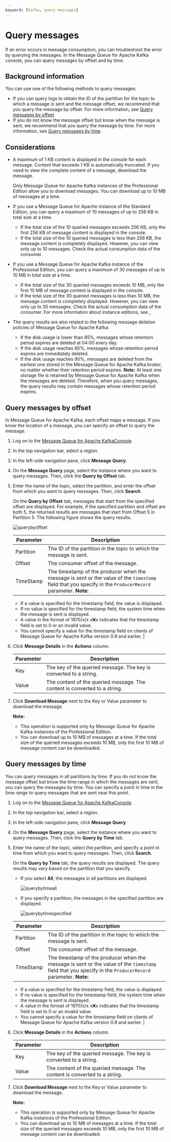 ```yaml
---
keyword: [kafka, query messages]
---
```


# Query messages

If an error occurs in message consumption, you can troubleshoot the error by querying the messages. In the Message Queue for Apache Kafka console, you can query messages by offset and by time.

## Background information

You can use one of the following methods to query messages:

-   If you can query logs to obtain the ID of the partition for the topic to which a message is sent and the message offset, we recommend that you query the message by offset. For more information, see [Query messages by offset](#section_x5a_pxt_51v).
-   If you do not know the message offset but know when the message is sent, we recommend that you query the message by time. For more information, see [Query messages by time](#section_qkk_rm7_sae).

## Considerations

-   A maximum of 1 KB content is displayed in the console for each message. Content that exceeds 1 KB is automatically truncated. If you need to view the complete content of a message, download the message.

    Only Message Queue for Apache Kafka instances of the Professional Edition allow you to download messages. You can download up to 10 MB of messages at a time.

-   If you use a Message Queue for Apache instance of the Standard Edition, you can query a maximum of 10 messages of up to 256 KB in total size at a time.
    -   If the total size of the 10 queried messages exceeds 256 KB, only the first 256 KB of message content is displayed in the console.
    -   If the total size of the 10 queried messages is less than 256 KB, the message content is completely displayed. However, you can view only up to 10 messages. Check the actual consumption data of the consumer.
-   If you use a Message Queue for Apache Kafka instance of the Professional Edition, you can query a maximum of 30 messages of up to 10 MB in total size at a time.

    -   If the total size of the 30 queried messages exceeds 10 MB, only the first 10 MB of message content is displayed in the console.
    -   If the total size of the 30 queried messages is less than 10 MB, the message content is completely displayed. However, you can view only up to 30 messages. Check the actual consumption data of the consumer.
    For more information about instance editions, see [.](/intl.en-US/Pricing/Billing.md)

-   The query results are also related to the following message deletion policies of Message Queue for Apache Kafka:

    -   If the disk usage is lower than 85%, messages whose retention period expires are deleted at 04:00 every day.
    -   If the disk usage reaches 85%, messages whose retention period expires are immediately deleted.
    -   If the disk usage reaches 90%, messages are deleted from the earliest one stored in the Message Queue for Apache Kafka broker, no matter whether their retention period expires.
    **Note:** At least one storage file is retained by Message Queue for Apache Kafka when the messages are deleted. Therefore, when you query messages, the query results may contain messages whose retention period expires.


## Query messages by offset

In Message Queue for Apache Kafka, each offset maps a message. If you know the location of a message, you can specify an offset to query the message.

1.  Log on to the [Message Queue for Apache KafkaConsole](https://kafka.console.aliyun.com/?spm=a2c4g.11186623.2.22.6bf72638IfKzDm).

2.  In the top navigation bar, select a region.

3.  In the left-side navigation pane, click **Message Query**.

4.  On the **Message Query** page, select the instance where you want to query messages. Then, click the **Query by Offset** tab.

5.  Enter the name of the topic, select the partition, and enter the offset from which you want to query messages. Then, click **Search**.

    On the **Query by Offset** tab, messages that start from the specified offset are displayed. For example, if the specified partition and offset are both 5, the returned results are messages that start from Offset 5 in Partition 5. The following figure shows the query results.

    ![querybyoffset](https://static-aliyun-doc.oss-accelerate.aliyuncs.com/assets/img/en-US/4450549951/p53123.png)

    |Parameter|Description|
    |---------|-----------|
    |Partition|The ID of the partition in the topic to which the message is sent.|
    |Offset|The consumer offset of the message.|
    |TimeStamp|The timestamp of the producer when the message is sent or the value of the `timestamp` field that you specify in the `ProducerRecord` parameter. **Note:**

    -   If a value is specified for the timestamp field, the value is displayed.
    -   If no value is specified for the timestamp field, the system time when the message is sent is displayed.
    -   A value in the format of 1970/x/x x:x:x indicates that the timestamp field is set to 0 or an invalid value.
    -   You cannot specify a value for the timestamp field on clients of Message Queue for Apache Kafka version 0.9 and earlier. |

6.  Click **Message Details** in the **Actions** column.

    |Parameter|Description|
    |---------|-----------|
    |Key|The key of the queried message. The key is converted to a string.|
    |Value|The content of the queried message. The content is converted to a string.|

7.  Click **Download Message** next to the Key or Value parameter to download the message.

    **Note:**

    -   This operation is supported only by Message Queue for Apache Kafka instances of the Professional Edition.
    -   You can download up to 10 MB of messages at a time. If the total size of the queried messages exceeds 10 MB, only the first 10 MB of message content can be downloaded.

## Query messages by time

You can query messages in all partitions by time. If you do not know the message offset but know the time range in which the messages are sent, you can query the messages by time. You can specify a point in time in the time range to query messages that are sent near this point.

1.  Log on to the [Message Queue for Apache KafkaConsole](https://kafka.console.aliyun.com/?spm=a2c4g.11186623.2.22.6bf72638IfKzDm).

2.  In the top navigation bar, select a region.

3.  In the left-side navigation pane, click **Message Query**.

4.  On the **Message Query** page, select the instance where you want to query messages. Then, click the **Query by Time** tab.

5.  Enter the name of the topic, select the partition, and specify a point in time from which you want to query messages. Then, click **Search**.

    On the **Query by Time** tab, the query results are displayed. The query results may vary based on the partition that you specify.

    -   If you select **All**, the messages in all partitions are displayed.

        ![querybytimeall](https://static-aliyun-doc.oss-accelerate.aliyuncs.com/assets/img/en-US/4450549951/p53127.png)

    -   If you specify a partition, the messages in the specified partition are displayed.

        ![querybytimespecified](https://static-aliyun-doc.oss-accelerate.aliyuncs.com/assets/img/en-US/4450549951/p53128.png)

    |Parameter|Description|
    |---------|-----------|
    |Partition|The ID of the partition in the topic to which the message is sent.|
    |Offset|The consumer offset of the message.|
    |TimeStamp|The timestamp of the producer when the message is sent or the value of the `timestamp` field that you specify in the `ProducerRecord` parameter. **Note:**

    -   If a value is specified for the timestamp field, the value is displayed.
    -   If no value is specified for the timestamp field, the system time when the message is sent is displayed.
    -   A value in the format of 1970/x/x x:x:x indicates that the timestamp field is set to 0 or an invalid value.
    -   You cannot specify a value for the timestamp field on clients of Message Queue for Apache Kafka version 0.9 and earlier. |

6.  Click **Message Details** in the **Actions** column.

    |Parameter|Description|
    |---------|-----------|
    |Key|The key of the queried message. The key is converted to a string.|
    |Value|The content of the queried message. The content is converted to a string.|

7.  Click **Download Message** next to the Key or Value parameter to download the message.

    **Note:**

    -   This operation is supported only by Message Queue for Apache Kafka instances of the Professional Edition.
    -   You can download up to 10 MB of messages at a time. If the total size of the queried messages exceeds 10 MB, only the first 10 MB of message content can be downloaded.

